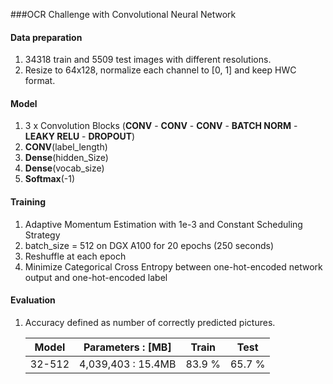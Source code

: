 ###OCR Challenge with Convolutional Neural Network

#### Data preparation

1. 34318 train and 5509 test images with different resolutions.
2. Resize to 64x128, normalize each channel to [0, 1] and keep HWC format.

#### Model

1. 3 x Convolution Blocks (**CONV** - **CONV** - **CONV** - **BATCH NORM** - **LEAKY RELU** - **DROPOUT**)
2. **CONV**(label_length)
3. **Dense**(hidden_Size)
4. **Dense**(vocab_size)
5. **Softmax**(-1)

#### Training

1. Adaptive Momentum Estimation with 1e-3 and Constant Scheduling Strategy
2. batch_size = 512 on DGX A100 for 20 epochs (250 seconds)
3. Reshuffle at each epoch
4. Minimize Categorical Cross Entropy between one-hot-encoded network output and one-hot-encoded label

#### Evaluation

1. Accuracy defined as number of correctly predicted pictures.
   
    | Model | Parameters : [MB] |  Train  | Test |
    | --- | --- | --- | --- |
    | 32-512 | 4,039,403 : 15.4MB | 83.9 % | 65.7 %  |

